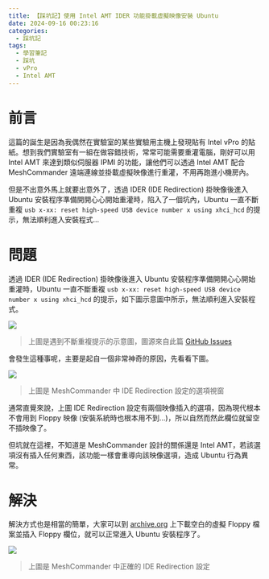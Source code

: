 ```yaml
---
title: 【踩坑記】使用 Intel AMT IDER 功能掛載虛擬映像安裝 Ubuntu
date: 2024-09-16 00:23:16
categories:
  - 踩坑記
tags:
  - 學習筆記
  - 踩坑
  - vPro
  - Intel AMT
---
```


# 前言
這篇的誕生是因為我偶然在實驗室的某些實驗用主機上發現貼有 Intel vPro 的貼紙。想到我們實驗室有一組在做容錯技術，常常可能需要重灌電腦，剛好可以用 Intel AMT 來達到類似伺服器 IPMI 的功能，讓他們可以透過 Intel AMT 配合 MeshCommander 遠端連線並掛載虛擬映像進行重灌，不用再跑進小機房內。

但是不出意外馬上就要出意外了，透過 IDER (IDE Redirection) 掛映像後進入 Ubuntu 安裝程序準備開開心心開始重灌時，陷入了一個坑內，Ubuntu 一直不斷重複 `usb x-xx: reset high-speed USB device number x using xhci_hcd` 的提示，無法順利進入安裝程式...
<!-- more -->

# 問題
透過 IDER (IDE Redirection) 掛映像後進入 Ubuntu 安裝程序準備開開心心開始重灌時，Ubuntu 一直不斷重複 `usb x-xx: reset high-speed USB device number x using xhci_hcd` 的提示，如下圖示意圖中所示，無法順利進入安裝程式。

![](/intel-amt-ider-issues/usb-reset-loop.png)
> 上圖是遇到不斷重複提示的示意圖，圖源來自此篇 [GitHub Issues](https://github.com/Ylianst/MeshCommander/issues/51)

會發生這種事呢，主要是起自一個非常神奇的原因，先看看下圖。

![](/intel-amt-ider-issues/intel-amt-ider.png)
> 上圖是 MeshCommander 中 IDE Redirection 設定的選項視窗

通常直覺來說，上圖 IDE Redirection 設定有兩個映像插入的選項，因為現代根本不會用到 Floppy 映像 (安裝系統時也根本用不到...)，所以自然而然此欄位就留空不插映像了。

但坑就在這裡，不知道是 MeshCommander 設計的關係還是 Intel AMT，若該選項沒有插入任何東西，該功能一樣會重導向該映像選項，造成 Ubuntu 行為異常。

# 解決
解決方式也是相當的簡單，大家可以到 [archive.org](https://archive.org/details/blank-floppy) 上下載空白的虛擬 Floppy 檔案並插入 Floppy 欄位，就可以正常進入 Ubuntu 安裝程序了。

![](/intel-amt-ider-issues/intel-amt-ider-correct-insert.png)
> 上圖是 MeshCommander 中正確的 IDE Redirection 設定